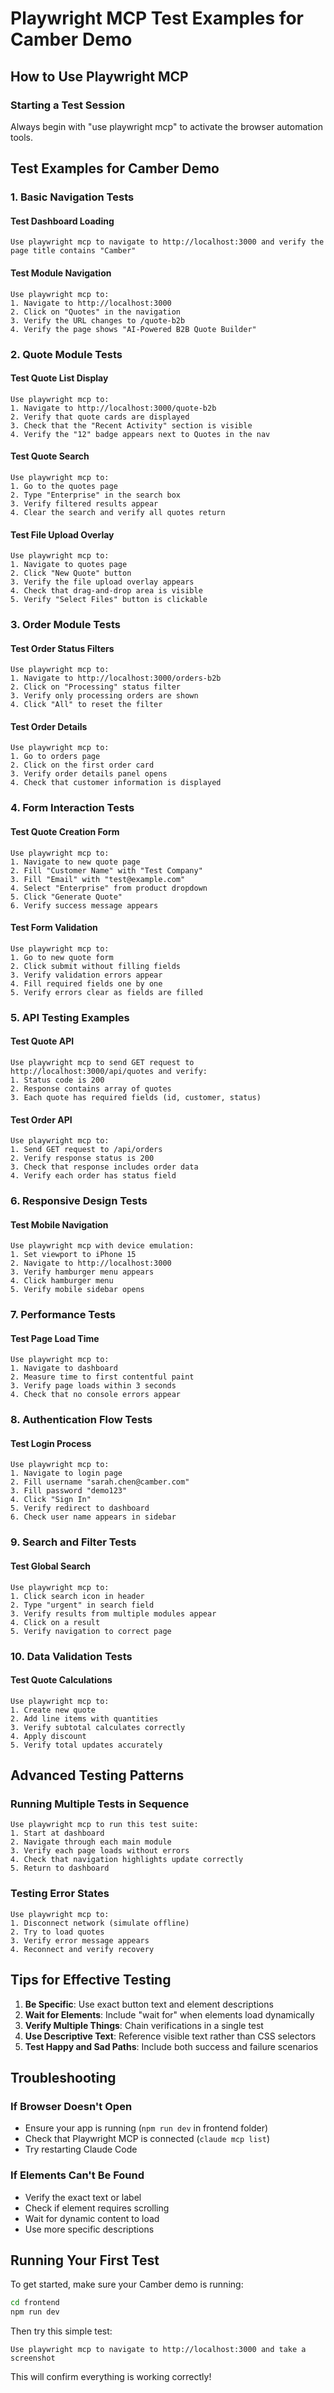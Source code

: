 # Playwright MCP Test Examples for Camber Demo

## How to Use Playwright MCP

### Starting a Test Session
Always begin with "use playwright mcp" to activate the browser automation tools.

## Test Examples for Camber Demo

### 1. Basic Navigation Tests

#### Test Dashboard Loading
```
Use playwright mcp to navigate to http://localhost:3000 and verify the page title contains "Camber"
```

#### Test Module Navigation
```
Use playwright mcp to:
1. Navigate to http://localhost:3000
2. Click on "Quotes" in the navigation
3. Verify the URL changes to /quote-b2b
4. Verify the page shows "AI-Powered B2B Quote Builder"
```

### 2. Quote Module Tests

#### Test Quote List Display
```
Use playwright mcp to:
1. Navigate to http://localhost:3000/quote-b2b
2. Verify that quote cards are displayed
3. Check that the "Recent Activity" section is visible
4. Verify the "12" badge appears next to Quotes in the nav
```

#### Test Quote Search
```
Use playwright mcp to:
1. Go to the quotes page
2. Type "Enterprise" in the search box
3. Verify filtered results appear
4. Clear the search and verify all quotes return
```

#### Test File Upload Overlay
```
Use playwright mcp to:
1. Navigate to quotes page
2. Click "New Quote" button
3. Verify the file upload overlay appears
4. Check that drag-and-drop area is visible
5. Verify "Select Files" button is clickable
```

### 3. Order Module Tests

#### Test Order Status Filters
```
Use playwright mcp to:
1. Navigate to http://localhost:3000/orders-b2b
2. Click on "Processing" status filter
3. Verify only processing orders are shown
4. Click "All" to reset the filter
```

#### Test Order Details
```
Use playwright mcp to:
1. Go to orders page
2. Click on the first order card
3. Verify order details panel opens
4. Check that customer information is displayed
```

### 4. Form Interaction Tests

#### Test Quote Creation Form
```
Use playwright mcp to:
1. Navigate to new quote page
2. Fill "Customer Name" with "Test Company"
3. Fill "Email" with "test@example.com"
4. Select "Enterprise" from product dropdown
5. Click "Generate Quote"
6. Verify success message appears
```

#### Test Form Validation
```
Use playwright mcp to:
1. Go to new quote form
2. Click submit without filling fields
3. Verify validation errors appear
4. Fill required fields one by one
5. Verify errors clear as fields are filled
```

### 5. API Testing Examples

#### Test Quote API
```
Use playwright mcp to send GET request to http://localhost:3000/api/quotes and verify:
1. Status code is 200
2. Response contains array of quotes
3. Each quote has required fields (id, customer, status)
```

#### Test Order API
```
Use playwright mcp to:
1. Send GET request to /api/orders
2. Verify response status is 200
3. Check that response includes order data
4. Verify each order has status field
```

### 6. Responsive Design Tests

#### Test Mobile Navigation
```
Use playwright mcp with device emulation:
1. Set viewport to iPhone 15
2. Navigate to http://localhost:3000
3. Verify hamburger menu appears
4. Click hamburger menu
5. Verify mobile sidebar opens
```

### 7. Performance Tests

#### Test Page Load Time
```
Use playwright mcp to:
1. Navigate to dashboard
2. Measure time to first contentful paint
3. Verify page loads within 3 seconds
4. Check that no console errors appear
```

### 8. Authentication Flow Tests

#### Test Login Process
```
Use playwright mcp to:
1. Navigate to login page
2. Fill username "sarah.chen@camber.com"
3. Fill password "demo123"
4. Click "Sign In"
5. Verify redirect to dashboard
6. Check user name appears in sidebar
```

### 9. Search and Filter Tests

#### Test Global Search
```
Use playwright mcp to:
1. Click search icon in header
2. Type "urgent" in search field
3. Verify results from multiple modules appear
4. Click on a result
5. Verify navigation to correct page
```

### 10. Data Validation Tests

#### Test Quote Calculations
```
Use playwright mcp to:
1. Create new quote
2. Add line items with quantities
3. Verify subtotal calculates correctly
4. Apply discount
5. Verify total updates accurately
```

## Advanced Testing Patterns

### Running Multiple Tests in Sequence
```
Use playwright mcp to run this test suite:
1. Start at dashboard
2. Navigate through each main module
3. Verify each page loads without errors
4. Check that navigation highlights update correctly
5. Return to dashboard
```

### Testing Error States
```
Use playwright mcp to:
1. Disconnect network (simulate offline)
2. Try to load quotes
3. Verify error message appears
4. Reconnect and verify recovery
```

## Tips for Effective Testing

1. **Be Specific**: Use exact button text and element descriptions
2. **Wait for Elements**: Include "wait for" when elements load dynamically
3. **Verify Multiple Things**: Chain verifications in a single test
4. **Use Descriptive Text**: Reference visible text rather than CSS selectors
5. **Test Happy and Sad Paths**: Include both success and failure scenarios

## Troubleshooting

### If Browser Doesn't Open
- Ensure your app is running (`npm run dev` in frontend folder)
- Check that Playwright MCP is connected (`claude mcp list`)
- Try restarting Claude Code

### If Elements Can't Be Found
- Verify the exact text or label
- Check if element requires scrolling
- Wait for dynamic content to load
- Use more specific descriptions

## Running Your First Test

To get started, make sure your Camber demo is running:
```bash
cd frontend
npm run dev
```

Then try this simple test:
```
Use playwright mcp to navigate to http://localhost:3000 and take a screenshot
```

This will confirm everything is working correctly!